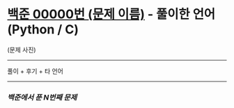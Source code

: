 # [백준 00000번 (문제 이름)](https://www.acmicpc.net/problem/00000) - 풀이한 언어 (Python / C)

(문제 사진)

---

풀이 + 후기 + 타 언어

---

### *백준에서 푼 N번째 문제*
